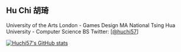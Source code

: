 <!--### Hi there 👋-->

## Hu Chi 胡琦
University of the Arts London - Games Design MA
National Tsing Hua University - Computer Science BS
Twitter: [[@huchi57](https://twitter.com/huchi57)]

[![Huchi57's GitHub stats](https://github-readme-stats.vercel.app/api?username=huchi57&theme=react&count_private=true&show_icons=true&include_all_commits=true)](https://github.com/anuraghazra/github-readme-stats)



<!--
**huchi57/huchi57** is a ✨ _special_ ✨ repository because its `README.md` (this file) appears on your GitHub profile.

Here are some ideas to get you started:

- 🔭 I’m currently working on ...
- 🌱 I’m currently learning ...
- 👯 I’m looking to collaborate on ...
- 🤔 I’m looking for help with ...
- 💬 Ask me about ...
- 📫 How to reach me: ...
- 😄 Pronouns: ...
- ⚡ Fun fact: ...
-->
